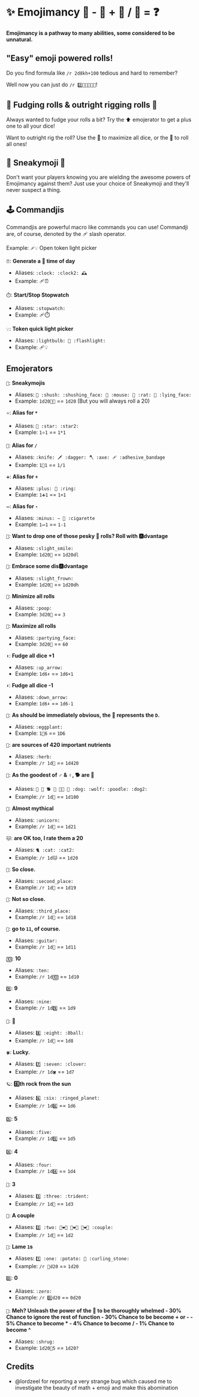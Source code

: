 
# ✨ Emojimancy 🧙  -  🤷 + 🤖 / 💩 = ❓

**Emojimancy is a pathway to many abilities, some considered to be unnatural.**

## "Easy" emoji powered rolls!

Do you find formula like `/r 2d8kh+100` tedious and hard to remember?

Well now you can just do `/r 2️⃣🍆🎱🙂➕💯`!

## 💩 Fudging rolls & outright rigging rolls 🤥

Always wanted to fudge your rolls a bit? Try the ⬆️ emojerator to get a plus one to all your dice!

Want to outright rig the roll? Use the 🥳 to maximize all dice, or the 💩 to roll all ones!

## 🤫 Sneakymoji 🐁

Don't want your players knowing you are wielding the awesome powers of Emojimancy against them? Just use your choice of Sneakymoji and they'll never suspect a thing.

## 🕹️ Commandjis

Commandjis are powerful macro like commands you can use! Commandji are, of course, denoted by the 🩹 slash operator.

Example: `🩹💡` Open token light picker

`⏰`: **Generate a 🔀 time of day**
 - Aliases: `:clock: :clock2: 🕰️`
 - Example: 🩹⏰

`⏱️`: **Start/Stop Stopwatch**
 - Aliases: `:stopwatch:`
 - Example: 🩹⏱️

`💡`: **Token quick light picker**
 - Aliases: `:lightbulb: 🔦 :flashlight:`
 - Example: 🩹💡

## Emojerators

`🤫`: **Sneakymojis**
 - Aliases: `🤫 :shush: :shushing_face: 🐁 :mouse: 🐀 :rat: 🤥 :lying_face:`
 - Example: `1d20🥳🤫` == `1d20` (But you will always roll a 20)

`⭐`: **Alias for `*`**
 - Aliases: `🌟 :star: :star2:`
 - Example: `1⭐1` == `1*1`

`🔪`: **Alias for `/`**
 - Aliases: `:knife: 🗡️ :dagger: 🪓 :axe: 🩹 :adhesive_bandage`
 - Example: `1🔪1` == `1/1`

`➕`: **Alias for `+`**
 - Aliases: `:plus: 💍 :ring:`
 - Example: `1➕1` == `1+1`

`➖`: **Alias for `-`**
 - Aliases: `:minus: − 🚬 :cigarette`
 - Example: `1➖1` == `1-1`

`🙂`: **Want to drop one of those pesky 💩 rolls? Roll with 🅰️dvantage**
 - Aliases: `:slight_smile:`
 - Example: `1d20🙂` == `1d20dl`

`🙁`: **Embrace some dis🅰️dvantage**
 - Aliases: `:slight_frown:`
 - Example: `1d20🙁` == `1d20dh`

`💩`: **Minimize all rolls**
 - Aliases: `:poop:`
 - Example: `3d20💩` == `3`

`🥳`: **Maximize all rolls**
 - Aliases: `:partying_face:`
 - Example: `3d20🥳` == `60`

`⬆️`: **Fudge all dice +1**
 - Aliases: `:up_arrow:`
 - Example: `1d6⬆️` == `1d6+1`

`⬇️`: **Fudge all dice -1**
 - Aliases: `:down_arrow:`
 - Example: `1d6⬇️` == `1d6-1`

`🍆`: **As should be immediately obvious, the 🍆 represents the `D`.**
 - Aliases: `:eggplant:`
 - Example: `1🍆6` == `1D6`

`🌿`: **are sources of 420 important nutrients**
 - Aliases: `:herb:`
 - Example: `/r 1d🌿` == `1d420`

`🐶`: **As the goodest of ♂️ & ♀️, 🐕 are 💯**
 - Aliases: `💯 🦮 🐕 🐩 🐕‍🦺 🐺 :dog: :wolf: :poodle: :dog2:`
 - Example: `/r 1d🐶` == `1d100`

`🦄`: **Almost mythical**
 - Aliases: `:unicorn:`
 - Example: `/r 1d🦄` == `1d21`

`🐱`: **are OK too, I rate them a 20**
 - Aliases: `🐈 :cat: :cat2:`
 - Example: `/r 1d🐱` == `1d20`

`🥈`: **So close.**
 - Aliases: `:second_place:`
 - Example: `/r 1d🥈` == `1d19`

`🥉`: **Not so close.**
 - Aliases: `:third_place:`
 - Example: `/r 1d🥈` == `1d18`

`🎸`: **go to `11`, of course.**
 - Aliases: `:guitar:`
 - Example: `/r 1d🎸` == `1d11`

`🔟`: **10**
 - Aliases: `:ten:`
 - Example: `/r 1d🔟` == `1d10`

`9️⃣`: **9️**
 - Aliases: `:nine:`
 - Example: `/r 1d9️⃣` == `1d9`

`🎱`: **🎱**
 - Aliases: `8️⃣ :eight: :8ball:`
 - Example: `/r 1d🎱` == `1d8`

`🍀`: **Lucky.**
 - Aliases: `7️⃣ :seven: :clover:`
 - Example: `/r 1d🍀` == `1d7`

`🪐`: **6️⃣th rock from the sun**
 - Aliases: `6️⃣ :six: :ringed_planet:`
 - Example: `/r 1d6️⃣` == `1d6`

`5️⃣`: **5**
 - Aliases: `:five:`
 - Example: `/r 1d5️⃣` == `1d5`

`4️⃣`: **4**
 - Aliases: `:four:`
 - Example: `/r 1d4️⃣` == `1d4`

`🔱`: **3**
 - Aliases: `3️⃣ :three: :trident:`
 - Example: `/r 1d🔱` == `1d3`

`💑`: **A couple**
 - Aliases: `2️⃣ :two: 👨‍❤️‍👨 👩‍❤️‍👨 👩‍❤️‍👩 :couple:`
 - Example: `/r 1d💑` == `1d2`

`🥔`: **Lame `1`s**
 - Aliases: `1️⃣ :one: :potato: 🥌 :curling_stone:`
 - Example: `/r 🥔d20` == `1d20`

`0️⃣`: **0**
 - Aliases: `:zero:`
 - Example: `/r 0️⃣d20` == `0d20`

`🤷`: **Meh? Unleash the power of the 🤷 to be thoroughly whelmed
    - 30% Chance to ignore the rest of function
     - 30% Chance to be become + or -
     -  5% Chance to become *
     -  4% Chance to become /
     -  1% Chance to become ^**
 - Aliases: `:shrug:`
 - Example: `1d20🤷5` == `1d20?`

## Credits
- @lordzeel for reporting a very strange bug which caused me to investigate the beauty of math + emoji and make this abomination
